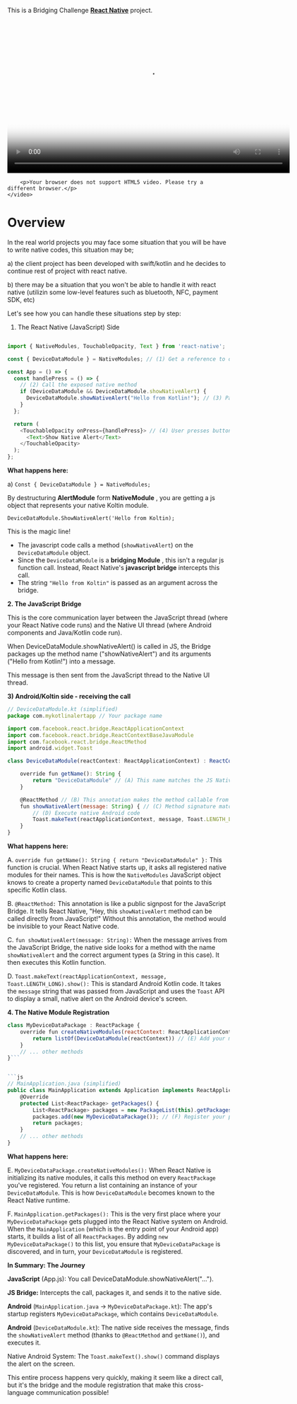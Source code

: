 This is a Bridging Challenge [**React Native**](https://reactnative.dev) project.
 <video controls width="640" height="360" poster="video-thumbnail.jpg">
        <source src="bridgeAndroid.webm" type="video/webm">
        
        <p>Your browser does not support HTML5 video. Please try a different browser.</p>
    </video>
# Overview
In the real world projects you may face some situation that you will be have to write native codes, this situation may be;

a) the client project has been developed with swift/kotlin and he decides to continue rest of project with react native.

b) there may be a situation that you won't be able to handle it with react native (utilizin some low-level features such as bluetooth, NFC, payment SDK, etc)

Let's see how you can handle these situations step by step:

1. The React Native (JavaScript) Side

```js

import { NativeModules, TouchableOpacity, Text } from 'react-native';

const { DeviceDataModule } = NativeModules; // (1) Get a reference to our native module

const App = () => {
  const handlePress = () => {
    // (2) Call the exposed native method
    if (DeviceDataModule && DeviceDataModule.showNativeAlert) {
      DeviceDataModule.showNativeAlert("Hello from Kotlin!"); // (3) Pass data to native
    }
  };

  return (
    <TouchableOpacity onPress={handlePress}> // (4) User presses button
      <Text>Show Native Alert</Text>
    </TouchableOpacity>
  );
};
```
**What happens here:**

a) ```Const { DeviceDataModule } = NativeModules;```

By destructuring __AlertModule__ form __NativeModule__ , you are getting a js object that represents your native Koltin module.

```DeviceDataModule.ShowNativeAlert('Hello from Koltin);```  

This is the magic line!

+ The javascript code calls a method (```showNativeAlert```) on the ```DeviceDataModule``` object.
+ Since the ```DeviceDataModule``` is a __bridging Module__ , this isn't a regular js function call. Instead, React Native's __javascript bridge__ intercepts this call.
+ The string ```"Hello from Koltin"``` is passed as an argument across the bridge.


__2. The JavaScript Bridge__

This is the core communication layer between the JavaScript thread (where your React Native code runs) and the Native UI thread (where Android components and Java/Kotlin code run).

When DeviceDataModule.showNativeAlert() is called in JS, the Bridge packages up the method name ("showNativeAlert") and its arguments ("Hello from Kotlin!") into a message.

This message is then sent from the JavaScript thread to the Native UI thread.


__3) Android/Koltin side - receiving the call__

```js
// DeviceDataModule.kt (simplified)
package com.mykotlinalertapp // Your package name

import com.facebook.react.bridge.ReactApplicationContext
import com.facebook.react.bridge.ReactContextBaseJavaModule
import com.facebook.react.bridge.ReactMethod
import android.widget.Toast

class DeviceDataModule(reactContext: ReactApplicationContext) : ReactContextBaseJavaModule(reactContext) {

    override fun getName(): String {
        return "DeviceDataModule" // (A) This name matches the JS NativeModules.DeviceDataModule
    }

    @ReactMethod // (B) This annotation makes the method callable from JS
    fun showNativeAlert(message: String) { // (C) Method signature matches JS call
        // (D) Execute native Android code
        Toast.makeText(reactApplicationContext, message, Toast.LENGTH_LONG).show()
    }
}
```


__What happens here:__

A.  ```override fun getName(): String { return "DeviceDataModule" }:``` This function is crucial. When React Native starts up, it asks all registered native modules for their names. This is how the ```NativeModules``` JavaScript object knows to create a property named ```DeviceDataModule``` that points to this specific Kotlin class.

B.  ```@ReactMethod:``` This annotation is like a public signpost for the JavaScript Bridge. It tells React Native, "Hey, this ```showNativeAlert``` method can be called directly from JavaScript!" Without this annotation, the method would be invisible to your React Native code.

C.  ```fun showNativeAlert(message: String):``` When the message arrives from the JavaScript Bridge, the native side looks for a method with the name ```showNativeAlert``` and the correct argument types (a String in this case). It then executes this Kotlin function.

D.  ```Toast.makeText(reactApplicationContext, message, Toast.LENGTH_LONG).show():``` This is standard Android Kotlin code. It takes the ```message``` string that was passed from JavaScript and uses the ```Toast``` API to display a small, native alert on the Android device's screen.

__4. The Native Module Registration__

```js // MyDeviceDataPackage.kt (simplified)
class MyDeviceDataPackage : ReactPackage {
    override fun createNativeModules(reactContext: ReactApplicationContext): List<NativeModule> {
        return listOf(DeviceDataModule(reactContext)) // (E) Add your module to the list
    }
    // ... other methods
}```


```js
// MainApplication.java (simplified)
public class MainApplication extends Application implements ReactApplication {
    @Override
    protected List<ReactPackage> getPackages() {
        List<ReactPackage> packages = new PackageList(this).getPackages();
        packages.add(new MyDeviceDataPackage()); // (F) Register your package here
        return packages;
    }
    // ... other methods
}
```

__What happens here:__

E.  ```MyDeviceDataPackage.createNativeModules():``` When React Native is initializing its native modules, it calls this method on every ```ReactPackage``` you've registered. You return a list containing an instance of your ```DeviceDataModule```. This is how ```DeviceDataModule``` becomes known to the React Native runtime.


F.  ```MainApplication.getPackages():``` This is the very first place where your ```MyDeviceDataPackage``` gets plugged into the React Native system on Android. When the ```MainApplication``` (which is the entry point of your Android app) starts, it builds a list of all ```ReactPackages```. By adding ```new MyDeviceDataPackage()``` to this list, you ensure that ```MyDeviceDataPackage``` is discovered, and in turn, your ```DeviceDataModule``` is registered.

__In Summary: The Journey__

__JavaScript__ (App.js): You call DeviceDataModule.showNativeAlert("...").

__JS Bridge:__ Intercepts the call, packages it, and sends it to the native side.

__Android__ (```MainApplication.java``` -> ```MyDeviceDataPackage.kt```): The app's startup registers ```MyDeviceDataPackage```, which contains ```DeviceDataModule```.

__Android__ (```DeviceDataModule.kt```): The native side receives the message, finds the ```showNativeAlert``` method (thanks to ```@ReactMethod``` and ```getName()```), and executes it.

Native Android System: The ```Toast.makeText().show()``` command displays the alert on the screen.

This entire process happens very quickly, making it seem like a direct call, but it's the bridge and the module registration that make this cross-language communication possible!
